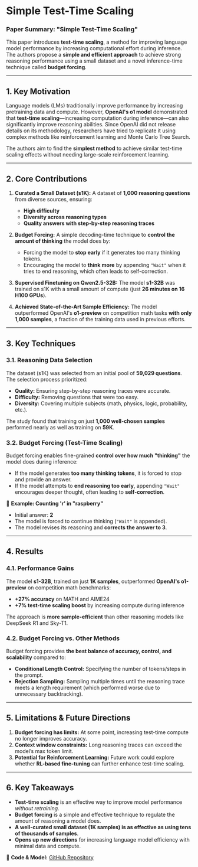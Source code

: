 # Simple Test-Time Scaling

### **Paper Summary: "Simple Test-Time Scaling"**

This paper introduces **test-time scaling**, a method for improving language model performance by increasing computational effort during inference. The authors propose a **simple and efficient approach** to achieve strong reasoning performance using a small dataset and a novel inference-time technique called **budget forcing**.

---

## **1. Key Motivation**
Language models (LMs) traditionally improve performance by increasing pretraining data and compute. However, **OpenAI's o1 model** demonstrated that **test-time scaling**—increasing computation during inference—can also significantly improve reasoning abilities. Since OpenAI did not release details on its methodology, researchers have tried to replicate it using complex methods like reinforcement learning and Monte Carlo Tree Search.

The authors aim to find the **simplest method** to achieve similar test-time scaling effects without needing large-scale reinforcement learning.

---

## **2. Core Contributions**
1. **Curated a Small Dataset (s1K):** A dataset of **1,000 reasoning questions** from diverse sources, ensuring:
   - **High difficulty**
   - **Diversity across reasoning types**
   - **Quality answers with step-by-step reasoning traces**

2. **Budget Forcing:** A simple decoding-time technique to **control the amount of thinking** the model does by:
   - Forcing the model to **stop early** if it generates too many thinking tokens.
   - Encouraging the model to **think more** by appending `"Wait"` when it tries to end reasoning, which often leads to self-correction.

3. **Supervised Finetuning on Qwen2.5-32B:** The model **s1-32B** was trained on s1K with a small amount of compute (just **26 minutes on 16 H100 GPUs**).

4. **Achieved State-of-the-Art Sample Efficiency:** The model outperformed OpenAI's **o1-preview** on competition math tasks **with only 1,000 samples**, a fraction of the training data used in previous efforts.

---

## **3. Key Techniques**
### **3.1. Reasoning Data Selection**
The dataset (s1K) was selected from an initial pool of **59,029 questions**. The selection process prioritized:
- **Quality:** Ensuring step-by-step reasoning traces were accurate.
- **Difficulty:** Removing questions that were too easy.
- **Diversity:** Covering multiple subjects (math, physics, logic, probability, etc.).

The study found that training on just **1,000 well-chosen samples** performed nearly as well as training on **59K**.

### **3.2. Budget Forcing (Test-Time Scaling)**
Budget forcing enables fine-grained **control over how much "thinking"** the model does during inference:
- If the model generates **too many thinking tokens**, it is forced to stop and provide an answer.
- If the model attempts to **end reasoning too early**, appending `"Wait"` encourages deeper thought, often leading to **self-correction**.

📌 **Example: Counting 'r' in "raspberry"**
- Initial answer: **2**
- The model is forced to continue thinking (`"Wait"` is appended).
- The model revises its reasoning and **corrects the answer to 3**.

---

## **4. Results**
### **4.1. Performance Gains**
The model **s1-32B**, trained on just **1K samples**, outperformed **OpenAI's o1-preview** on competition math benchmarks:
- **+27% accuracy** on MATH and AIME24
- **+7% test-time scaling boost** by increasing compute during inference

The approach is **more sample-efficient** than other reasoning models like DeepSeek R1 and Sky-T1.

### **4.2. Budget Forcing vs. Other Methods**
Budget forcing provides **the best balance of accuracy, control, and scalability** compared to:
- **Conditional Length Control:** Specifying the number of tokens/steps in the prompt.
- **Rejection Sampling:** Sampling multiple times until the reasoning trace meets a length requirement (which performed worse due to unnecessary backtracking).

---

## **5. Limitations & Future Directions**
1. **Budget forcing has limits:** At some point, increasing test-time compute no longer improves accuracy.
2. **Context window constraints:** Long reasoning traces can exceed the model’s max token limit.
3. **Potential for Reinforcement Learning:** Future work could explore whether **RL-based fine-tuning** can further enhance test-time scaling.

---

## **6. Key Takeaways**
- **Test-time scaling** is an effective way to improve model performance *without retraining*.
- **Budget forcing** is a simple and effective technique to regulate the amount of reasoning a model does.
- **A well-curated small dataset (1K samples) is as effective as using tens of thousands of samples**.
- **Opens up new directions** for increasing language model efficiency with minimal data and compute.

🔗 **Code & Model:** [GitHub Repository](https://github.com/simplescaling/s1)
